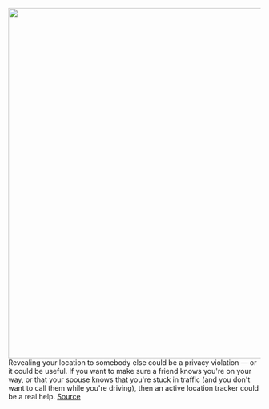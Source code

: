<img src='https://cdn.vox-cdn.com/thumbor/16l-d-7_zeVjuXasZ7G6F73FncY=/0x0:2040x1360/1200x800/filters:focal(857x517:1183x843)/cdn.vox-cdn.com/uploads/chorus_image/image/67285109/vpavic_4113_20200724_0090.0.jpg' width='700px' /><br/>
Revealing your location to somebody else could be a privacy violation — or it could be useful. If you want to make sure a friend knows you're on your way, or that your spouse knows that you're stuck in traffic (and you don't want to call them while you're driving), then an active location tracker could be a real help.
<a href='https://www.theverge.com/21372603/google-android-location-sharing-maps-how-to-enable-disable'> Source <a/>